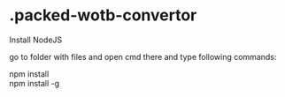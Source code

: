 # .packed-wotb-convertor

Install NodeJS

go to folder with files and open cmd there and type following commands:

npm install</br>
npm install -g
